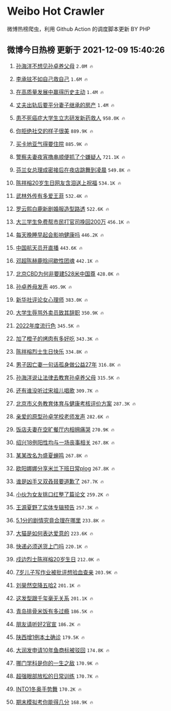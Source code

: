 # Weibo Hot Crawler 



微博热榜爬虫，利用 Github Action 的调度脚本更新 BY PHP 


## 微博今日热榜 更新于 2021-12-09 15:40:26 
1. [孙海洋不想见孙卓养父母](https://s.weibo.com/weibo?q=%23%E5%AD%99%E6%B5%B7%E6%B4%8B%E4%B8%8D%E6%83%B3%E8%A7%81%E5%AD%99%E5%8D%93%E5%85%BB%E7%88%B6%E6%AF%8D%23&Refer=top) `2.0M 🔥` 

1. [李承铉不如自己救自己](https://s.weibo.com/weibo?q=%23%E6%9D%8E%E6%89%BF%E9%93%89%E4%B8%8D%E5%A6%82%E8%87%AA%E5%B7%B1%E6%95%91%E8%87%AA%E5%B7%B1%23&Refer=top) `1.6M 🔥` 

1. [在高质量发展中赢得历史主动](https://s.weibo.com/weibo?q=%23%E5%9C%A8%E9%AB%98%E8%B4%A8%E9%87%8F%E5%8F%91%E5%B1%95%E4%B8%AD%E8%B5%A2%E5%BE%97%E5%8E%86%E5%8F%B2%E4%B8%BB%E5%8A%A8%23&Refer=top) `1.4M 🔥` 

1. [丈夫出轨后要平分妻子继承的房产](https://s.weibo.com/weibo?q=%23%E4%B8%88%E5%A4%AB%E5%87%BA%E8%BD%A8%E5%90%8E%E8%A6%81%E5%B9%B3%E5%88%86%E5%A6%BB%E5%AD%90%E7%BB%A7%E6%89%BF%E7%9A%84%E6%88%BF%E4%BA%A7%23&Refer=top) `1.4M 🔥` 

1. [患不死癌症大学生立志研发新药救人](https://s.weibo.com/weibo?q=%23%E6%82%A3%E4%B8%8D%E6%AD%BB%E7%99%8C%E7%97%87%E5%A4%A7%E5%AD%A6%E7%94%9F%E7%AB%8B%E5%BF%97%E7%A0%94%E5%8F%91%E6%96%B0%E8%8D%AF%E6%95%91%E4%BA%BA%23&Refer=top) `958.0K 🔥` 

1. [你拒绝社交的样子很美](https://s.weibo.com/weibo?q=%E4%BD%A0%E6%8B%92%E7%BB%9D%E7%A4%BE%E4%BA%A4%E7%9A%84%E6%A0%B7%E5%AD%90%E5%BE%88%E7%BE%8E&Refer=top) `889.9K 🔥` 

1. [买卡地亚气得要住院](https://s.weibo.com/weibo?q=%23%E4%B9%B0%E5%8D%A1%E5%9C%B0%E4%BA%9A%E6%B0%94%E5%BE%97%E8%A6%81%E4%BD%8F%E9%99%A2%23&Refer=top) `885.9K 🔥` 

1. [警察夫妻夜宵撸串顺便抓了个嫌疑人](https://s.weibo.com/weibo?q=%23%E8%AD%A6%E5%AF%9F%E5%A4%AB%E5%A6%BB%E5%A4%9C%E5%AE%B5%E6%92%B8%E4%B8%B2%E9%A1%BA%E4%BE%BF%E6%8A%93%E4%BA%86%E4%B8%AA%E5%AB%8C%E7%96%91%E4%BA%BA%23&Refer=top) `721.1K 🔥` 

1. [芬兰女总理成密接后在夜店跳舞到凌晨](https://s.weibo.com/weibo?q=%23%E8%8A%AC%E5%85%B0%E5%A5%B3%E6%80%BB%E7%90%86%E6%88%90%E5%AF%86%E6%8E%A5%E5%90%8E%E5%9C%A8%E5%A4%9C%E5%BA%97%E8%B7%B3%E8%88%9E%E5%88%B0%E5%87%8C%E6%99%A8%23&Refer=top) `549.8K 🔥` 

1. [陈祥榕20岁生日网友含泪送上祝福](https://s.weibo.com/weibo?q=%23%E9%99%88%E7%A5%A5%E6%A6%9520%E5%B2%81%E7%94%9F%E6%97%A5%E7%BD%91%E5%8F%8B%E5%90%AB%E6%B3%AA%E9%80%81%E4%B8%8A%E7%A5%9D%E7%A6%8F%23&Refer=top) `534.1K 🔥` 

1. [武林外传有多爱王菲](https://s.weibo.com/weibo?q=%23%E6%AD%A6%E6%9E%97%E5%A4%96%E4%BC%A0%E6%9C%89%E5%A4%9A%E7%88%B1%E7%8E%8B%E8%8F%B2%23&Refer=top) `532.4K 🔥` 

1. [罗云熙白鹿新剧婚服造型路透](https://s.weibo.com/weibo?q=%23%E7%BD%97%E4%BA%91%E7%86%99%E7%99%BD%E9%B9%BF%E6%96%B0%E5%89%A7%E5%A9%9A%E6%9C%8D%E9%80%A0%E5%9E%8B%E8%B7%AF%E9%80%8F%23&Refer=top) `522.6K 🔥` 

1. [大三学生免费帮市民打官司挽回200万](https://s.weibo.com/weibo?q=%23%E5%A4%A7%E4%B8%89%E5%AD%A6%E7%94%9F%E5%85%8D%E8%B4%B9%E5%B8%AE%E5%B8%82%E6%B0%91%E6%89%93%E5%AE%98%E5%8F%B8%E6%8C%BD%E5%9B%9E200%E4%B8%87%23&Refer=top) `456.1K 🔥` 

1. [每天晚睡早起会影响健康吗](https://s.weibo.com/weibo?q=%23%E6%AF%8F%E5%A4%A9%E6%99%9A%E7%9D%A1%E6%97%A9%E8%B5%B7%E4%BC%9A%E5%BD%B1%E5%93%8D%E5%81%A5%E5%BA%B7%E5%90%97%23&Refer=top) `446.2K 🔥` 

1. [中国航天员开直播](https://s.weibo.com/weibo?q=%23%E4%B8%AD%E5%9B%BD%E8%88%AA%E5%A4%A9%E5%91%98%E5%BC%80%E7%9B%B4%E6%92%AD%23&Refer=top) `443.6K 🔥` 

1. [邓超陈赫鹿晗间歇性团魂](https://s.weibo.com/weibo?q=%23%E9%82%93%E8%B6%85%E9%99%88%E8%B5%AB%E9%B9%BF%E6%99%97%E9%97%B4%E6%AD%87%E6%80%A7%E5%9B%A2%E9%AD%82%23&Refer=top) `442.1K 🔥` 

1. [北京CBD为何非要建528米中国尊](https://s.weibo.com/weibo?q=%23%E5%8C%97%E4%BA%ACCBD%E4%B8%BA%E4%BD%95%E9%9D%9E%E8%A6%81%E5%BB%BA528%E7%B1%B3%E4%B8%AD%E5%9B%BD%E5%B0%8A%23&Refer=top) `428.0K 🔥` 

1. [孙卓养母发声](https://s.weibo.com/weibo?q=%23%E5%AD%99%E5%8D%93%E5%85%BB%E6%AF%8D%E5%8F%91%E5%A3%B0%23&Refer=top) `405.9K 🔥` 

1. [新华社评论女心理师](https://s.weibo.com/weibo?q=%23%E6%96%B0%E5%8D%8E%E7%A4%BE%E8%AF%84%E8%AE%BA%E5%A5%B3%E5%BF%83%E7%90%86%E5%B8%88%23&Refer=top) `383.0K 🔥` 

1. [大学生辱骂外卖员致其辞职](https://s.weibo.com/weibo?q=%23%E5%A4%A7%E5%AD%A6%E7%94%9F%E8%BE%B1%E9%AA%82%E5%A4%96%E5%8D%96%E5%91%98%E8%87%B4%E5%85%B6%E8%BE%9E%E8%81%8C%23&Refer=top) `350.9K 🔥` 

1. [2022年度流行色](https://s.weibo.com/weibo?q=2022%E5%B9%B4%E5%BA%A6%E6%B5%81%E8%A1%8C%E8%89%B2&Refer=top) `345.5K 🔥` 

1. [加了橙子的烤肉有多好吃](https://s.weibo.com/weibo?q=%23%E5%8A%A0%E4%BA%86%E6%A9%99%E5%AD%90%E7%9A%84%E7%83%A4%E8%82%89%E6%9C%89%E5%A4%9A%E5%A5%BD%E5%90%83%23&Refer=top) `343.3K 🔥` 

1. [陈祥榕烈士生日快乐](https://s.weibo.com/weibo?q=%23%E9%99%88%E7%A5%A5%E6%A6%95%E7%83%88%E5%A3%AB%E7%94%9F%E6%97%A5%E5%BF%AB%E4%B9%90%23&Refer=top) `334.8K 🔥` 

1. [男子因亡妻一句话孤身做公益27年](https://s.weibo.com/weibo?q=%23%E7%94%B7%E5%AD%90%E5%9B%A0%E4%BA%A1%E5%A6%BB%E4%B8%80%E5%8F%A5%E8%AF%9D%E5%AD%A4%E8%BA%AB%E5%81%9A%E5%85%AC%E7%9B%8A27%E5%B9%B4%23&Refer=top) `316.8K 🔥` 

1. [孙海洋说让法律去教育孙卓养父母](https://s.weibo.com/weibo?q=%23%E5%AD%99%E6%B5%B7%E6%B4%8B%E8%AF%B4%E8%AE%A9%E6%B3%95%E5%BE%8B%E5%8E%BB%E6%95%99%E8%82%B2%E5%AD%99%E5%8D%93%E5%85%BB%E7%88%B6%E6%AF%8D%23&Refer=top) `315.5K 🔥` 

1. [还有谁没听过宋祖儿唱歌](https://s.weibo.com/weibo?q=%23%E8%BF%98%E6%9C%89%E8%B0%81%E6%B2%A1%E5%90%AC%E8%BF%87%E5%AE%8B%E7%A5%96%E5%84%BF%E5%94%B1%E6%AD%8C%23&Refer=top) `309.7K 🔥` 

1. [北京市义务教育体育与健康考核评价方案](https://s.weibo.com/weibo?q=%23%E5%8C%97%E4%BA%AC%E5%B8%82%E4%B9%89%E5%8A%A1%E6%95%99%E8%82%B2%E4%BD%93%E8%82%B2%E4%B8%8E%E5%81%A5%E5%BA%B7%E8%80%83%E6%A0%B8%E8%AF%84%E4%BB%B7%E6%96%B9%E6%A1%88%23&Refer=top) `287.3K 🔥` 

1. [亲爱的原型孙卓学校老师发声](https://s.weibo.com/weibo?q=%23%E4%BA%B2%E7%88%B1%E7%9A%84%E5%8E%9F%E5%9E%8B%E5%AD%99%E5%8D%93%E5%AD%A6%E6%A0%A1%E8%80%81%E5%B8%88%E5%8F%91%E5%A3%B0%23&Refer=top) `282.6K 🔥` 

1. [饭店夫妻在空旷餐厅内相拥痛哭](https://s.weibo.com/weibo?q=%23%E9%A5%AD%E5%BA%97%E5%A4%AB%E5%A6%BB%E5%9C%A8%E7%A9%BA%E6%97%B7%E9%A4%90%E5%8E%85%E5%86%85%E7%9B%B8%E6%8B%A5%E7%97%9B%E5%93%AD%23&Refer=top) `270.9K 🔥` 

1. [绍兴18例阳性均与一场丧事相关](https://s.weibo.com/weibo?q=%23%E7%BB%8D%E5%85%B418%E4%BE%8B%E9%98%B3%E6%80%A7%E5%9D%87%E4%B8%8E%E4%B8%80%E5%9C%BA%E4%B8%A7%E4%BA%8B%E7%9B%B8%E5%85%B3%23&Refer=top) `267.8K 🔥` 

1. [某某改名为盛夏蝉鸣](https://s.weibo.com/weibo?q=%23%E6%9F%90%E6%9F%90%E6%94%B9%E5%90%8D%E4%B8%BA%E7%9B%9B%E5%A4%8F%E8%9D%89%E9%B8%A3%23&Refer=top) `267.8K 🔥` 

1. [欧阳娜娜分享米兰下班日常plog](https://s.weibo.com/weibo?q=%23%E6%AC%A7%E9%98%B3%E5%A8%9C%E5%A8%9C%E5%88%86%E4%BA%AB%E7%B1%B3%E5%85%B0%E4%B8%8B%E7%8F%AD%E6%97%A5%E5%B8%B8plog%23&Refer=top) `267.8K 🔥` 

1. [谁是凶手又双叒叕要道歉了](https://s.weibo.com/weibo?q=%23%E8%B0%81%E6%98%AF%E5%87%B6%E6%89%8B%E5%8F%88%E5%8F%8C%E5%8F%92%E5%8F%95%E8%A6%81%E9%81%93%E6%AD%89%E4%BA%86%23&Refer=top) `267.7K 🔥` 

1. [小伙为女友挑口红整了篇论文](https://s.weibo.com/weibo?q=%23%E5%B0%8F%E4%BC%99%E4%B8%BA%E5%A5%B3%E5%8F%8B%E6%8C%91%E5%8F%A3%E7%BA%A2%E6%95%B4%E4%BA%86%E7%AF%87%E8%AE%BA%E6%96%87%23&Refer=top) `259.2K 🔥` 

1. [王源夏野了实体专辑预告](https://s.weibo.com/weibo?q=%23%E7%8E%8B%E6%BA%90%E5%A4%8F%E9%87%8E%E4%BA%86%E5%AE%9E%E4%BD%93%E4%B8%93%E8%BE%91%E9%A2%84%E5%91%8A%23&Refer=top) `257.3K 🔥` 

1. [5.1分的剧情究竟合理在哪里](https://s.weibo.com/weibo?q=5.1%E5%88%86%E7%9A%84%E5%89%A7%E6%83%85%E7%A9%B6%E7%AB%9F%E5%90%88%E7%90%86%E5%9C%A8%E5%93%AA%E9%87%8C&Refer=top) `233.8K 🔥` 

1. [大猫是如何表达爱意的](https://s.weibo.com/weibo?q=%23%E5%A4%A7%E7%8C%AB%E6%98%AF%E5%A6%82%E4%BD%95%E8%A1%A8%E8%BE%BE%E7%88%B1%E6%84%8F%E7%9A%84%23&Refer=top) `223.6K 🔥` 

1. [快递必须送货上门吗](https://s.weibo.com/weibo?q=%23%E5%BF%AB%E9%80%92%E5%BF%85%E9%A1%BB%E9%80%81%E8%B4%A7%E4%B8%8A%E9%97%A8%E5%90%97%23&Refer=top) `220.1K 🔥` 

1. [戍边烈士陈祥榕20岁生日](https://s.weibo.com/weibo?q=%23%E6%88%8D%E8%BE%B9%E7%83%88%E5%A3%AB%E9%99%88%E7%A5%A5%E6%A6%9520%E5%B2%81%E7%94%9F%E6%97%A5%23&Refer=top) `212.0K 🔥` 

1. [7岁儿子写作业被批评想验血查亲](https://s.weibo.com/weibo?q=%237%E5%B2%81%E5%84%BF%E5%AD%90%E5%86%99%E4%BD%9C%E4%B8%9A%E8%A2%AB%E6%89%B9%E8%AF%84%E6%83%B3%E9%AA%8C%E8%A1%80%E6%9F%A5%E4%BA%B2%23&Refer=top) `203.9K 🔥` 

1. [刘昊然空降五哈2](https://s.weibo.com/weibo?q=%23%E5%88%98%E6%98%8A%E7%84%B6%E7%A9%BA%E9%99%8D%E4%BA%94%E5%93%882%23&Refer=top) `201.1K 🔥` 

1. [这发型跟千玺毫无关系](https://s.weibo.com/weibo?q=%23%E8%BF%99%E5%8F%91%E5%9E%8B%E8%B7%9F%E5%8D%83%E7%8E%BA%E6%AF%AB%E6%97%A0%E5%85%B3%E7%B3%BB%23&Refer=top) `201.1K 🔥` 

1. [青岛排骨米饭有多过瘾](https://s.weibo.com/weibo?q=%23%E9%9D%92%E5%B2%9B%E6%8E%92%E9%AA%A8%E7%B1%B3%E9%A5%AD%E6%9C%89%E5%A4%9A%E8%BF%87%E7%98%BE%23&Refer=top) `186.5K 🔥` 

1. [朋友请听好2官宣](https://s.weibo.com/weibo?q=%23%E6%9C%8B%E5%8F%8B%E8%AF%B7%E5%90%AC%E5%A5%BD2%E5%AE%98%E5%AE%A3%23&Refer=top) `186.2K 🔥` 

1. [陕西增1例本土确诊](https://s.weibo.com/weibo?q=%23%E9%99%95%E8%A5%BF%E5%A2%9E1%E4%BE%8B%E6%9C%AC%E5%9C%9F%E7%A1%AE%E8%AF%8A%23&Refer=top) `179.5K 🔥` 

1. [大润发申请10年鱼商标被驳回](https://s.weibo.com/weibo?q=%23%E5%A4%A7%E6%B6%A6%E5%8F%91%E7%94%B3%E8%AF%B710%E5%B9%B4%E9%B1%BC%E5%95%86%E6%A0%87%E8%A2%AB%E9%A9%B3%E5%9B%9E%23&Refer=top) `174.8K 🔥` 

1. [哪门学科是你的一生之敌](https://s.weibo.com/weibo?q=%23%E5%93%AA%E9%97%A8%E5%AD%A6%E7%A7%91%E6%98%AF%E4%BD%A0%E7%9A%84%E4%B8%80%E7%94%9F%E4%B9%8B%E6%95%8C%23&Refer=top) `170.9K 🔥` 

1. [超强眼部放松的日常训练](https://s.weibo.com/weibo?q=%23%E8%B6%85%E5%BC%BA%E7%9C%BC%E9%83%A8%E6%94%BE%E6%9D%BE%E7%9A%84%E6%97%A5%E5%B8%B8%E8%AE%AD%E7%BB%83%23&Refer=top) `170.7K 🔥` 

1. [INTO1冬奥手势舞](https://s.weibo.com/weibo?q=%23INTO1%E5%86%AC%E5%A5%A5%E6%89%8B%E5%8A%BF%E8%88%9E%23&Refer=top) `170.2K 🔥` 

1. [期末模拟考你能得几分](https://s.weibo.com/weibo?q=%E6%9C%9F%E6%9C%AB%E6%A8%A1%E6%8B%9F%E8%80%83%E4%BD%A0%E8%83%BD%E5%BE%97%E5%87%A0%E5%88%86&Refer=top) `168.9K 🔥` 

